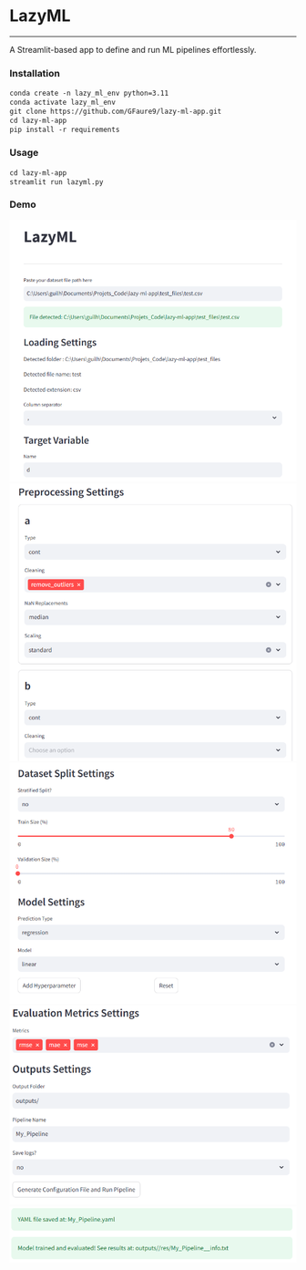 # LazyML

---

A Streamlit-based app to define and run ML pipelines effortlessly.

### Installation

````commandline
conda create -n lazy_ml_env python=3.11
conda activate lazy_ml_env
git clone https://github.com/GFaure9/lazy-ml-app.git
cd lazy-ml-app
pip install -r requirements
````

### Usage

```commandline
cd lazy-ml-app
streamlit run lazyml.py
```

### Demo

![img1](images/img1.png)
![img2](images/img2.png)
![img3](images/img3.png)
![img4](images/img4.png)
![img5](images/img5.png)